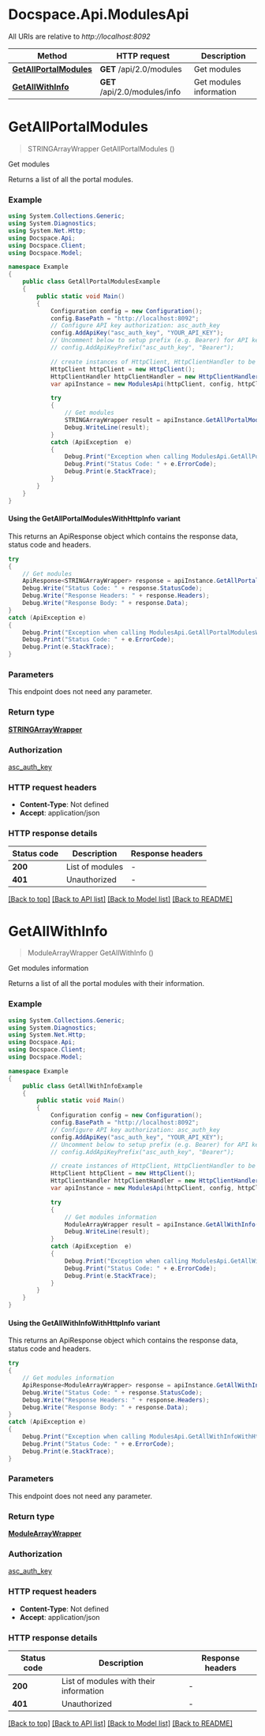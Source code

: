 # Docspace.Api.ModulesApi

All URIs are relative to *http://localhost:8092*

| Method | HTTP request | Description |
|--------|--------------|-------------|
| [**GetAllPortalModules**](ModulesApi.md#getallportalmodules) | **GET** /api/2.0/modules | Get modules |
| [**GetAllWithInfo**](ModulesApi.md#getallwithinfo) | **GET** /api/2.0/modules/info | Get modules information |

<a id="getallportalmodules"></a>
# **GetAllPortalModules**
> STRINGArrayWrapper GetAllPortalModules ()

Get modules

Returns a list of all the portal modules.

### Example
```csharp
using System.Collections.Generic;
using System.Diagnostics;
using System.Net.Http;
using Docspace.Api;
using Docspace.Client;
using Docspace.Model;

namespace Example
{
    public class GetAllPortalModulesExample
    {
        public static void Main()
        {
            Configuration config = new Configuration();
            config.BasePath = "http://localhost:8092";
            // Configure API key authorization: asc_auth_key
            config.AddApiKey("asc_auth_key", "YOUR_API_KEY");
            // Uncomment below to setup prefix (e.g. Bearer) for API key, if needed
            // config.AddApiKeyPrefix("asc_auth_key", "Bearer");

            // create instances of HttpClient, HttpClientHandler to be reused later with different Api classes
            HttpClient httpClient = new HttpClient();
            HttpClientHandler httpClientHandler = new HttpClientHandler();
            var apiInstance = new ModulesApi(httpClient, config, httpClientHandler);

            try
            {
                // Get modules
                STRINGArrayWrapper result = apiInstance.GetAllPortalModules();
                Debug.WriteLine(result);
            }
            catch (ApiException  e)
            {
                Debug.Print("Exception when calling ModulesApi.GetAllPortalModules: " + e.Message);
                Debug.Print("Status Code: " + e.ErrorCode);
                Debug.Print(e.StackTrace);
            }
        }
    }
}
```

#### Using the GetAllPortalModulesWithHttpInfo variant
This returns an ApiResponse object which contains the response data, status code and headers.

```csharp
try
{
    // Get modules
    ApiResponse<STRINGArrayWrapper> response = apiInstance.GetAllPortalModulesWithHttpInfo();
    Debug.Write("Status Code: " + response.StatusCode);
    Debug.Write("Response Headers: " + response.Headers);
    Debug.Write("Response Body: " + response.Data);
}
catch (ApiException e)
{
    Debug.Print("Exception when calling ModulesApi.GetAllPortalModulesWithHttpInfo: " + e.Message);
    Debug.Print("Status Code: " + e.ErrorCode);
    Debug.Print(e.StackTrace);
}
```

### Parameters
This endpoint does not need any parameter.
### Return type

[**STRINGArrayWrapper**](STRINGArrayWrapper.md)

### Authorization

[asc_auth_key](../README.md#asc_auth_key)

### HTTP request headers

 - **Content-Type**: Not defined
 - **Accept**: application/json


### HTTP response details
| Status code | Description | Response headers |
|-------------|-------------|------------------|
| **200** | List of modules |  -  |
| **401** | Unauthorized |  -  |

[[Back to top]](#) [[Back to API list]](../README.md#documentation-for-api-endpoints) [[Back to Model list]](../README.md#documentation-for-models) [[Back to README]](../README.md)

<a id="getallwithinfo"></a>
# **GetAllWithInfo**
> ModuleArrayWrapper GetAllWithInfo ()

Get modules information

Returns a list of all the portal modules with their information.

### Example
```csharp
using System.Collections.Generic;
using System.Diagnostics;
using System.Net.Http;
using Docspace.Api;
using Docspace.Client;
using Docspace.Model;

namespace Example
{
    public class GetAllWithInfoExample
    {
        public static void Main()
        {
            Configuration config = new Configuration();
            config.BasePath = "http://localhost:8092";
            // Configure API key authorization: asc_auth_key
            config.AddApiKey("asc_auth_key", "YOUR_API_KEY");
            // Uncomment below to setup prefix (e.g. Bearer) for API key, if needed
            // config.AddApiKeyPrefix("asc_auth_key", "Bearer");

            // create instances of HttpClient, HttpClientHandler to be reused later with different Api classes
            HttpClient httpClient = new HttpClient();
            HttpClientHandler httpClientHandler = new HttpClientHandler();
            var apiInstance = new ModulesApi(httpClient, config, httpClientHandler);

            try
            {
                // Get modules information
                ModuleArrayWrapper result = apiInstance.GetAllWithInfo();
                Debug.WriteLine(result);
            }
            catch (ApiException  e)
            {
                Debug.Print("Exception when calling ModulesApi.GetAllWithInfo: " + e.Message);
                Debug.Print("Status Code: " + e.ErrorCode);
                Debug.Print(e.StackTrace);
            }
        }
    }
}
```

#### Using the GetAllWithInfoWithHttpInfo variant
This returns an ApiResponse object which contains the response data, status code and headers.

```csharp
try
{
    // Get modules information
    ApiResponse<ModuleArrayWrapper> response = apiInstance.GetAllWithInfoWithHttpInfo();
    Debug.Write("Status Code: " + response.StatusCode);
    Debug.Write("Response Headers: " + response.Headers);
    Debug.Write("Response Body: " + response.Data);
}
catch (ApiException e)
{
    Debug.Print("Exception when calling ModulesApi.GetAllWithInfoWithHttpInfo: " + e.Message);
    Debug.Print("Status Code: " + e.ErrorCode);
    Debug.Print(e.StackTrace);
}
```

### Parameters
This endpoint does not need any parameter.
### Return type

[**ModuleArrayWrapper**](ModuleArrayWrapper.md)

### Authorization

[asc_auth_key](../README.md#asc_auth_key)

### HTTP request headers

 - **Content-Type**: Not defined
 - **Accept**: application/json


### HTTP response details
| Status code | Description | Response headers |
|-------------|-------------|------------------|
| **200** | List of modules with their information |  -  |
| **401** | Unauthorized |  -  |

[[Back to top]](#) [[Back to API list]](../README.md#documentation-for-api-endpoints) [[Back to Model list]](../README.md#documentation-for-models) [[Back to README]](../README.md)


